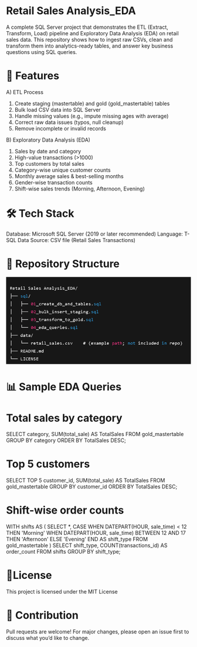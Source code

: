 #  Retail Sales Analysis_EDA

A complete SQL Server project that demonstrates the ETL (Extract, Transform, Load) pipeline and Exploratory Data Analysis (EDA) on retail sales data. This repository shows how to ingest raw CSVs, clean and transform them into analytics-ready tables, and answer key business questions using SQL queries.

# 📌 Features
A) ETL Process

1) Create staging (mastertable) and gold (gold_mastertable) tables
2) Bulk load CSV data into SQL Server
3) Handle missing values (e.g., impute missing ages with average)
4) Correct raw data issues (typos, null cleanup)
5) Remove incomplete or invalid records

B) Exploratory Data Analysis (EDA)

1) Sales by date and category
2) High-value transactions (>1000)
3) Top customers by total sales
4) Category-wise unique customer counts
5) Monthly average sales & best-selling months
6) Gender-wise transaction counts
7) Shift-wise sales trends (Morning, Afternoon, Evening)

# 🛠️ Tech Stack
Database: Microsoft SQL Server (2019 or later recommended)
Language: T-SQL
Data Source: CSV file (Retail Sales Transactions)

# 📂 Repository Structure

![my image](https://github.com/AdityaK1197/Retail-Sales-Analysis_EDA/blob/b0896dc071d28ee3e44e3114f77819bc75345143/Repostructure.png)

# 📊 Sample EDA Queries

# Total sales by category
SELECT category, SUM(total_sale) AS TotalSales
FROM gold_mastertable
GROUP BY category
ORDER BY TotalSales DESC;

# Top 5 customers
SELECT TOP 5 customer_id, SUM(total_sale) AS TotalSales
FROM gold_mastertable
GROUP BY customer_id
ORDER BY TotalSales DESC;

# Shift-wise order counts
WITH shifts AS (
  SELECT *,
    CASE
      WHEN DATEPART(HOUR, sale_time) < 12 THEN 'Morning'
      WHEN DATEPART(HOUR, sale_time) BETWEEN 12 AND 17 THEN 'Afternoon'
      ELSE 'Evening' END AS shift_type
  FROM gold_mastertable
)
SELECT shift_type, COUNT(transactions_id) AS order_count
FROM shifts
GROUP BY shift_type;

# 📄License
This project is licensed under the MIT License

# 🙌 Contribution

Pull requests are welcome! For major changes, please open an issue first to discuss what you’d like to change.







